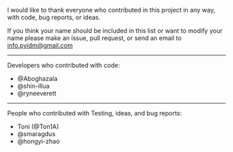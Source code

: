 I would like to thank everyone who contributed in this project in any
way, with code, bug reports, or ideas.

If you think your name should be included in this list or want to modify
your name please make an issue, pull request, or send an email to
info.pyidm@gmail.com

---

Developers who contributed with code:

- @Aboghazala
- @shin-illua
- @ryneeverett

---

People who contributed with Testing, ideas, and bug reports:
- Toni (@Ton1A)
- @smaragdus
- @hongyi-zhao

